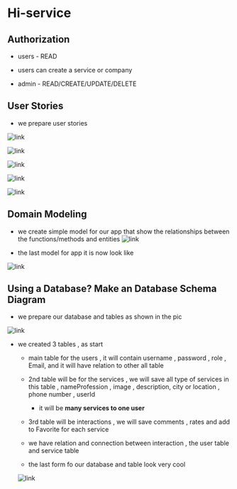 # Hi-service

 ## Authorization
* users - READ

* users can create a service or company 
* admin - READ/CREATE/UPDATE/DELETE


## User Stories

* we prepare user stories

![link](./image/userstory.png)

![link](./image/userstory2.png)

![link](./image/userstory3.png)

![link](./image/userstory4.png)

![link](./image/userstory5.png)

## Domain Modeling

* we create simple model for our app that show the relationships between the functions/methods and entities
 ![link](./image/WhatsApp%20Image%202022-07-20%20at%206.24.54%20PM.jpeg)

* the last model for app it is now look like 

![link](./image/use_case_1.jpg)


## Using a Database? Make an Database Schema Diagram

* we prepare our database and tables as shown in the pic

![link](./image/WhatsApp%20Image%202022-07-21%20at%2012.11.38%20PM.jpeg)

* we created 3 tables , as start
  * main table for the users , it will contain username , password , role , Email, and  it will have relation to other all table

  * 2nd table will be for the services , we will save all type of services in this table , nameProfession , image , description, city or location , phone number , userId
    * it will be **many services to one user**

  * 3rd table will be interactions , we will save comments , rates and add to Favorite for each service

  * we have relation and connection between interaction , the user table and service table

  * the last form fo our database and table look very cool 

  ![link](./image/tables%20for%20database.png)

